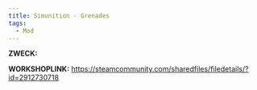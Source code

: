 ```yaml
---
title: Simunition - Grenades
tags:
  - Mod
---
```

**ZWECK:** 

**WORKSHOPLINK:** https://steamcommunity.com/sharedfiles/filedetails/?id=2912730718
 <script src="https://www.steamwidgets.net/api/resource/query?type=js&module=workshop&version=v1"></script>
<steam-workshop itemid="2912730718"></steam-workshop>